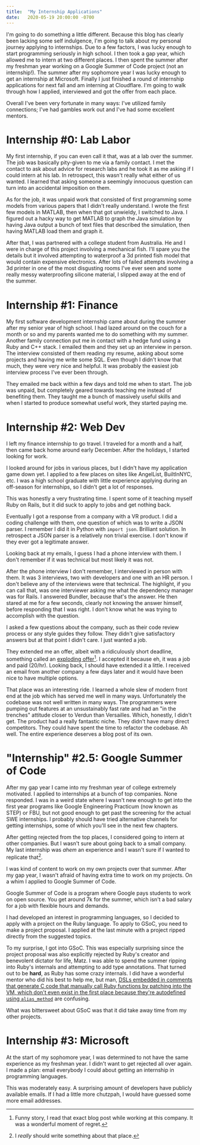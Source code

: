 ```yaml
---
title:  "My Internship Applications"
date:   2020-05-19 20:00:00 -0700
---
```


I'm going to do something a little different. Because this blog has
clearly been lacking some self indulgence, I'm going to talk about my
personal journey applying to internships. Due to a few factors, I was
lucky enough to start programming seriously in high school. I then
took a gap year, which allowed me to intern at two different places. I
then spent the summer after my freshman year working on a Google
Summer of Code project (not an internship!). The summer after my
sophomore year I was lucky enough to get an internship at
Microsoft. Finally I just finished a round of internship applications
for next fall and am interning at Cloudflare. I'm going to walk
through how I applied, interviewed and got the offer from each
place.

Overall I've been very fortunate in many ways: I've utilized family
connections; I've had gambles work out and I've had some excellent
mentors.

# Internship #0: Lab Labor

My first internship, if you can even call it that, was at a lab over
the summer. The job was basically pity-given to me via a family
contact. I met the contact to ask about advice for research labs and
he took it as me asking if I could intern at his lab. In retrospect,
this wasn't really what either of us wanted. I learned that asking
someone a seemingly innocuous question can turn into an accidental
imposition on them.

As for the job, it was unpaid work that consisted of first programming
some models from various papers that I didn't really understand. I
wrote the first few models in MATLAB, then when that got unwieldy, I
switched to Java. I figured out a hacky way to get MATLAB to graph the
Java simulation by having Java output a bunch of text files that
described the simulation, then having MATLAB load them and graph it.

After that, I was partnered with a college student from Australia. He
and I were in charge of this project involving a mechanical fish. I'll
spare you the details but it involved attempting to waterproof a 3d
printed fish model that would contain expensive electronics. After
lots of failed attempts involving a 3d printer in one of the most
disgusting rooms I've ever seen and some really messy waterproofing
silicone material, I slipped away at the end of the summer.

# Internship #1: Finance

My first software development internship came about during the summer
after my senior year of high school. I had lazed around on the couch
for a month or so and my parents wanted me to do something with my
summer. Another family connection put me in contact with a hedge fund
using a Ruby and C++ stack. I emailed them and they set up an
interview in person. The interview consisted of them reading my
resume, asking about some projects and having me write some SQL. Even
though I didn't know that much, they were very nice and helpful. It
was probably the easiest job interview process I've ever been through.

They emailed me back within a few days and told me when to start. The
job was unpaid, but completely geared towards teaching me instead of
benefiting them. They taught me a bunch of massively useful skills and
when I started to produce somewhat useful work, they started paying
me.

# Internship #2: Web Dev

I left my finance internship to go travel. I traveled for a month and
a half, then came back home around early December. After the holidays,
I started looking for work.

I looked around for jobs in various places, but I didn't have my
application game down yet. I applied to a few places on sites like
AngelList, BuiltInNYC, etc. I was a high school graduate with little
experience applying during an off-season for internships, so I didn't
get a lot of responses.

This was honestly a very frustrating time. I spent some of it teaching
myself Ruby on Rails, but it did suck to apply to jobs and get nothing
back.

Eventually I got a response from a company with a VR product. I did a
coding challenge with them, one question of which was to write a JSON
parser. I remember I did it in Python with `import json`. Brilliant
solution. In retrospect a JSON parser is a relatively non trivial
exercise. I don't know if they ever got a legitimate answer.

Looking back at my emails, I guess I had a phone interview with
them. I don't remember if it was technical but most likely it was not.

After the phone interview I don't remember, I interviewed in person
with them. It was 3 interviews, two with developers and one with an HR
person. I don't believe any of the interviews were that technical. The
highlight, if you can call that, was one interviewer asking me what
the dependency manager was for Rails. I answered Bundler, because
that's the answer. He then stared at me for a few seconds, clearly not
knowing the answer himself, before responding that I was right. I
don't know what he was trying to accomplish with the question.

I asked a few questions about the company, such as their code review
process or any style guides they follow. They didn't give satisfactory
answers but at that point I didn't care. I just wanted a job.

They extended me an offer, albeit with a ridiculously short deadline,
something called an [exploding
offer](https://www.joelonsoftware.com/2008/11/26/exploding-offer-season/)[^1]. I
accepted it because eh, it was a job and paid (20/hr). Looking back, I
should have extended it a little. I received an email from another
company a few days later and it would have been
nice to have multiple options.

[^1]: Funny story, I read that exact blog post while working at this
    company. It was a wonderful moment of regret.

That place was an interesting ride. I learned a whole slew of modern
front end at the job which has served me well in many
ways. Unfortunately the codebase was not well written in many
ways. The programmers were pumping out features at an unsustainably
fast rate and had an "in the trenches" attitude closer to Verdun than
Versailles. Which, honestly, I didn't get. The product had a really
fantastic niche. They didn't have many direct competitors. They could
have spent the time to refactor the codebase. Ah well. The entire
experience deserves a blog post of its own.

# "Internship" #2.5: Google Summer of Code

After my gap year I came into my freshman year of college extremely
motivated. I applied to internships at a bunch of top companies. None
responded. I was in a weird state where I wasn't new enough to get
into the first year programs like Google Engineering Practicum (now
known as STEP) or FBU, but not good enough to get past the screening
for the actual SWE internships. I probably should have tried
alternative channels for getting internships, some of which you'll see
in the next few chapters.

After getting rejected from the top places, I considered going to
intern at other companies. But I wasn't sure about going back to a
small company. My last internship was *ahem* an experience and I
wasn't sure if I wanted to replicate that[^2].

[^2]: I *really* should write something about that place.

I was kind of content to work on my own projects over that
summer. After my gap year, I wasn't afraid of having extra time to
work on my projects. On a whim I applied to Google Summer of
Code.

Google Summer of Code is a program where Google pays students to work
on open source. You get around 7k for the summer, which isn't a bad
salary for a job with flexible hours and demands.

I had developed an interest in programming languages, so I decided to
apply with a project on the Ruby language. To apply to GSoC, you need
to make a project proposal. I applied at the last minute with a
project ripped directly from the suggested topics.

To my surprise, I got into GSoC. This was especially surprising since
the project proposal was also explicitly rejected by Ruby's creator
and benevolent dictator for life, Matz. I was able to spend the summer
ripping into Ruby's internals and attempting to add type
annotations. That turned out to be **hard**, as Ruby has some crazy
internals. I did have a wonderful mentor who did his best to help me,
but man, [DSLs embedded in comments that generate C code that manually
call Ruby functions by patching into the VM, which don't even exist in
the first place because they're autodefined using
`alias_method`](https://horriblyunderqualified.com/posts/wtf-ruby-pt-1/)
are confusing.

What was bittersweet about GSoC was that it did take away time from my
other projects.

# Internship #3: Microsoft

At the start of my sophomore year, I was determined to not have the
same experience as my freshman year. I didn't want to get rejected all
over again. I made a plan: email everybody I could about getting an
internship in programming languages.

This was moderately easy. A surprising amount of developers have
publicly available emails. If I had a little more chutzpah, I would
have guessed some more email addresses.
